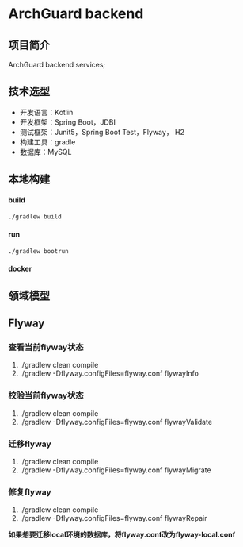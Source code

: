 # ArchGuard backend

## 项目简介

ArchGuard backend services;

## 技术选型

- 开发语言：Kotlin  
- 开发框架：Spring Boot，JDBI  
- 测试框架：Junit5，Spring Boot Test，Flyway， H2  
- 构建工具：gradle  
- 数据库：MySQL  

## 本地构建

#### build
`./gradlew build`

#### run
`./gradlew bootrun`

#### docker

## 领域模型

## Flyway

### 查看当前flyway状态

1. ./gradlew clean compile
2. ./gradlew -Dflyway.configFiles=flyway.conf flywayInfo

### 校验当前flyway状态

1. ./gradlew clean compile
2. ./gradlew -Dflyway.configFiles=flyway.conf flywayValidate

### 迁移flyway

1. ./gradlew clean compile
2. ./gradlew -Dflyway.configFiles=flyway.conf flywayMigrate

### 修复flyway

1. ./gradlew clean compile
2. ./gradlew -Dflyway.configFiles=flyway.conf flywayRepair

**如果想要迁移local环境的数据库，将flyway.conf改为flyway-local.conf**
